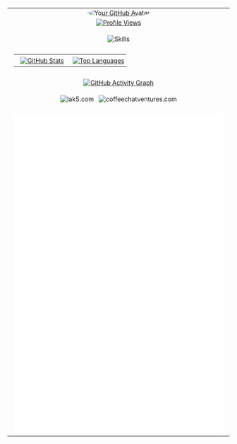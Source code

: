 <table align="center" style="width: 100%; max-width: 600px; border-collapse: collapse; margin-left: auto; margin-right: auto;">
  <tr>
    <td align="center">
      <a href="https://github.com/scryst">
        <img src="https://avatars.githubusercontent.com/u/93604547?v=4&size=100" alt="Your GitHub Avatar" width="100" height="100" style="border-radius: 50%; outline: none; border: none;">
      </a>
    </td>
  </tr>
  <tr>
    <td align="center" style="padding-bottom: 10px;">
      <a href="https://komarev.com/ghpvc/?username=scryst&style=for-the-badge&label=Views&color=6c757d">
        <img src="https://komarev.com/ghpvc/?username=scryst&style=for-the-badge&label=Views&color=6c757d" alt="Profile Views" style="outline: none; border: none;">
      </a>
    </td>
  </tr>
  <tr>
    <td align="center" style="padding-top: 10px; padding-bottom: 10px;">
      <img src="https://skillicons.dev/icons?i=py,js,react,git,html,css,nodejs,express&perline=8" alt="Skills" width="80%" style="outline: none; border: none;">
    </td>
  </tr>
  <tr>
    <td>
      <table align="center" style="width: 100%; border-collapse: collapse; margin-left: auto; margin-right: auto;">
        <tr>
          <td align="center" style="width: 50%; padding: 5px;">
            <a href="https://github.com/anuraghazra/github-readme-stats">
              <img src="https://github-readme-stats.vercel.app/api?username=scryst&show_icons=true&theme=gruvbox" alt="GitHub Stats" height="150" style="border: none; outline: none;">
            </a>
          </td>
          <td align="center" style="width: 50%; padding: 5px;">
            <a href="https://github.com/anuraghazra/github-readme-stats">
              <img src="https://github-readme-stats.vercel.app/api/top-langs/?username=scryst&layout=compact&theme=gruvbox" alt="Top Languages" height="150" style="border: none; outline: none;">
            </a>
          </td>
        </tr>
      </table>
    </td>
  </tr>
  <tr>
    <td align="center" style="padding-top: 10px; padding-bottom: 10px;">
      <a href="https://github.com/scryst">
        <img width="75%" src="https://activity-graph.vercel.app/graph?username=scryst&theme=gruvbox&hide_border=true" alt="GitHub Activity Graph" style="outline: none; border: none;">
      </a>
    </td>
  </tr>
  <tr>
    <td align="center" style="padding-top: 10px;">
      <a href="https://lak5.com" target="_blank" rel="noopener noreferrer" style="text-decoration: none;">
        <img src="https://img.shields.io/badge/lak5.com-%23333?style=for-the-badge&logo=web&logoColor=white" alt="lak5.com" style="border: none; outline: none;">
      </a>
      &nbsp;
      <a href="https://coffeechatventures.com" target="_blank" rel="noopener noreferrer" style="text-decoration: none;">
        <img src="https://img.shields.io/badge/coffeechatventures.com-%23333?style=for-the-badge&logo=web&logoColor=white" alt="coffeechatventures.com" style="border: none; outline: none;">
      </a>
    </td>
  </tr>
  <tr>
    <td align="center" style="padding-top: 20px;">
      <img src="/metrics.terminal.svg" alt="Terminal Metrics" width="100%">
    </td>
  </tr>
</table>

<style>
  table {
    margin-left: auto;
    margin-right: auto;
  }
  td {
    padding-left: 15px;
    padding-right: 15px;
  }
</style>
